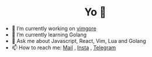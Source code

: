 <h1 align="center">
  <br>
  Yo 🤘
  <br>
</h1>

<!--
**ps173/ps173** is a ✨ _special_ ✨ repository because its `README.md` (this file) appears on your GitHub profile.
### Hi there 👋

Here are some ideas to get you started:

- 🔭 I’m currently working on ...
- 🌱 I’m currently learning ...
- 👯 I’m looking to collaborate on ...
- 🤔 I’m looking for help with ...
- 💬 Ask me about ...
- 📫 How to reach me: ...
- 😄 Pronouns: ...
- ⚡ Fun fact: ...
-->

- 🔭 I’m currently working on [vimgore](https://github.com/ps173/vimgore)
- 🌱 I’m currently learning Golang 
- 💬 Ask me about Javascript, React, Vim, Lua and Golang
- 📫 How to reach me: [Mail](mailto:prathamsharma173@gmail.com) , [Insta](https://www.instagram.com/unparalleled173/) , [Telegram](https://t.me/Spirit_ps17)

